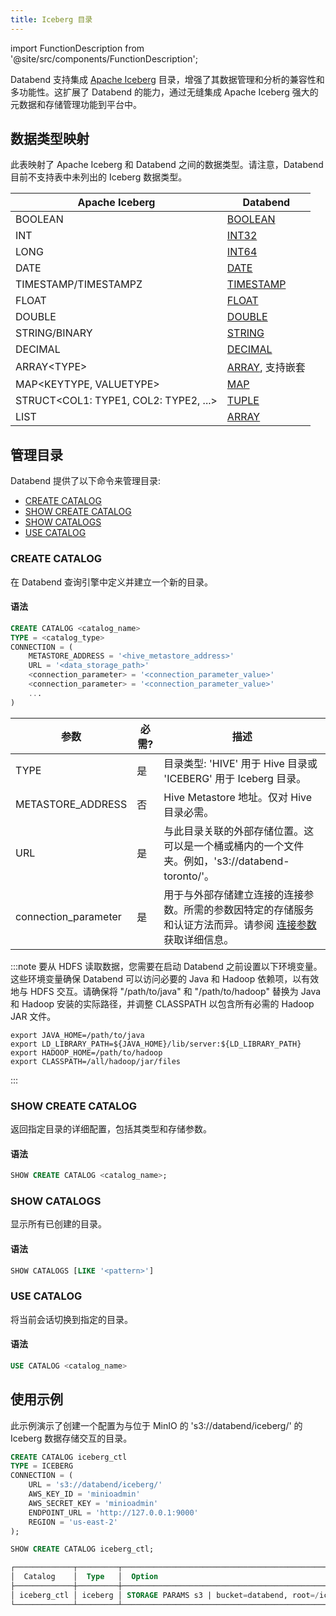 ```yaml
---
title: Iceberg 目录
---
```

import FunctionDescription from '@site/src/components/FunctionDescription';

<FunctionDescription description="引入或更新: v1.2.668"/>

Databend 支持集成 [Apache Iceberg](https://iceberg.apache.org/) 目录，增强了其数据管理和分析的兼容性和多功能性。这扩展了 Databend 的能力，通过无缝集成 Apache Iceberg 强大的元数据和存储管理功能到平台中。

## 数据类型映射

此表映射了 Apache Iceberg 和 Databend 之间的数据类型。请注意，Databend 目前不支持表中未列出的 Iceberg 数据类型。

| Apache Iceberg                  | Databend                |
| ------------------------------- | ----------------------- |
| BOOLEAN                         | [BOOLEAN](/sql/sql-reference/data-types/data-type-logical-types)                 |
| INT                             | [INT32](/sql/sql-reference/data-types/data-type-numeric-types#integer-data-types)                   |
| LONG                            | [INT64](/sql/sql-reference/data-types/data-type-numeric-types#integer-data-types)                   |
| DATE                            | [DATE](/sql/sql-reference/data-types/data-type-time-date-types)                    |
| TIMESTAMP/TIMESTAMPZ            | [TIMESTAMP](/sql/sql-reference/data-types/data-type-time-date-types)               |
| FLOAT                           | [FLOAT](/sql/sql-reference/data-types/data-type-numeric-types#floating-point-data-types)                  |
| DOUBLE                          | [DOUBLE](/sql/sql-reference/data-types/data-type-numeric-types#floating-point-data-type)                  |
| STRING/BINARY                   | [STRING](/sql/sql-reference/data-types/data-type-string-types)                  |
| DECIMAL                         | [DECIMAL](/sql/sql-reference/data-types/data-type-decimal-types)                 |
| ARRAY&lt;TYPE&gt;               | [ARRAY](/sql/sql-reference/data-types/data-type-array-types), 支持嵌套 |
| MAP&lt;KEYTYPE, VALUETYPE&gt;       | [MAP](/sql/sql-reference/data-types/data-type-map)                     |
| STRUCT&lt;COL1: TYPE1, COL2: TYPE2, ...&gt; | [TUPLE](/sql/sql-reference/data-types/data-type-tuple-types)           |
| LIST                            | [ARRAY](/sql/sql-reference/data-types/data-type-array-types)                   |

## 管理目录

Databend 提供了以下命令来管理目录:

- [CREATE CATALOG](#create-catalog)
- [SHOW CREATE CATALOG](#show-create-catalog)
- [SHOW CATALOGS](#show-catalogs)
- [USE CATALOG](#use-catalog)

### CREATE CATALOG

在 Databend 查询引擎中定义并建立一个新的目录。

#### 语法

```sql
CREATE CATALOG <catalog_name>
TYPE = <catalog_type>
CONNECTION = (
    METASTORE_ADDRESS = '<hive_metastore_address>'
    URL = '<data_storage_path>'
    <connection_parameter> = '<connection_parameter_value>'
    <connection_parameter> = '<connection_parameter_value>'
    ...
)
```

| 参数                  | 必需? | 描述                                                                                                               | 
|-----------------------|-----------|---------------------------------------------------------------------------------------------------------------------------| 
| TYPE                  | 是       | 目录类型: 'HIVE' 用于 Hive 目录或 'ICEBERG' 用于 Iceberg 目录。                                      | 
| METASTORE_ADDRESS     | 否        | Hive Metastore 地址。仅对 Hive 目录必需。| 
| URL                   | 是       | 与此目录关联的外部存储位置。这可以是一个桶或桶内的一个文件夹。例如，'s3://databend-toronto/'。                       | 
| connection_parameter  | 是       | 用于与外部存储建立连接的连接参数。所需的参数因特定的存储服务和认证方法而异。请参阅 [连接参数](/sql/sql-reference/connect-parameters) 获取详细信息。 |

:::note
要从 HDFS 读取数据，您需要在启动 Databend 之前设置以下环境变量。这些环境变量确保 Databend 可以访问必要的 Java 和 Hadoop 依赖项，以有效地与 HDFS 交互。请确保将 "/path/to/java" 和 "/path/to/hadoop" 替换为 Java 和 Hadoop 安装的实际路径，并调整 CLASSPATH 以包含所有必需的 Hadoop JAR 文件。
```shell
export JAVA_HOME=/path/to/java
export LD_LIBRARY_PATH=${JAVA_HOME}/lib/server:${LD_LIBRARY_PATH}
export HADOOP_HOME=/path/to/hadoop
export CLASSPATH=/all/hadoop/jar/files
```
:::

### SHOW CREATE CATALOG

返回指定目录的详细配置，包括其类型和存储参数。

#### 语法

```sql
SHOW CREATE CATALOG <catalog_name>;
```

### SHOW CATALOGS

显示所有已创建的目录。

#### 语法

```sql
SHOW CATALOGS [LIKE '<pattern>']
```

### USE CATALOG

将当前会话切换到指定的目录。

#### 语法

```sql
USE CATALOG <catalog_name>
```

## 使用示例

此示例演示了创建一个配置为与位于 MinIO 的 's3://databend/iceberg/' 的 Iceberg 数据存储交互的目录。

```sql
CREATE CATALOG iceberg_ctl
TYPE = ICEBERG
CONNECTION = (
    URL = 's3://databend/iceberg/'
    AWS_KEY_ID = 'minioadmin'
    AWS_SECRET_KEY = 'minioadmin'
    ENDPOINT_URL = 'http://127.0.0.1:9000'
    REGION = 'us-east-2'
);

SHOW CREATE CATALOG iceberg_ctl;

┌─────────────┬─────────┬────────────────────────────────────────────────────────────────────────────────────────┐
│  Catalog    │  Type   │  Option                                                                                │
├─────────────┼─────────┼────────────────────────────────────────────────────────────────────────────────────────┤
│ iceberg_ctl │ iceberg │ STORAGE PARAMS s3 | bucket=databend, root=/iceberg/, endpoint=http://127.0.0.1:9000    │
└─────────────┴─────────┴────────────────────────────────────────────────────────────────────────────────────────┘
```